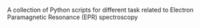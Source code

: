 A collection of Python scripts for different task related to Electron Paramagnetic Resonance (EPR) spectroscopy
